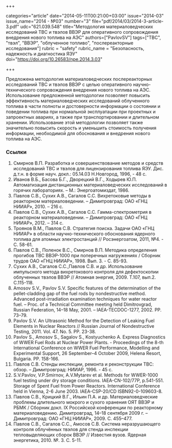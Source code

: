 +++

categories="article"
date="2014-05-11T00:21:00+03:00"
issue="2014-03"
issue_name="2014 - №03"
number="3"
file="pdf/2014/03/2014-3-article-3.pdf"
udc="621.039.548"
title="Методология материаловедческих исследований ТВС и твэлов ВВЭР для оперативного сопровождения внедрения нового топлива на АЭС"
authors=["PavlovSV"]
tags=["ТВС", "твэл", "ВВЭР", "облученное топливо", "послереакторные исследования"]
rubric = "safety"
rubric_name = "Безопасность, надежность и диагностика ЯЭУ"
doi="https://doi.org/10.26583/npe.2014.3.03"

+++

Предложена методология материаловедческих послереакторных исследований ТВС и твэлов ВВЭР с целью оперативного научно-технического сопровождения внедрения нового топлива на АЭС. Использование предложенной методологии позволяет повысить эффективность материаловедческих исследований облученного топлива в части полноты и достоверности информации о состоянии и поведении топлива при нормальной эксплуатации при проектных и запроектных авариях, а также при транспортировании и длительном хранении. Использование этой методологии позволяет также значительно повысить скорость и уменьшить стоимость получения информации, необходимой для обоснования и внедрения нового топлива на АЭС.

### Ссылки

1. Смирнов В.П. Разработка и совершенствование методов и средств исследований ТВС и твэлов для лицензирования топлива ЯЭУ. Дис. д.т.н. в форме науч. докл.: 05.14.03 Н.Новгород, 1996, - 48 с.
2. Иванов В.Б., Басова Б.Г., Дворецкий В.Г., Ходырев Ю.П. Автоматизация дистанционных материаловедческих исследований в горячих лабораториях. – М.: Энергоатомиздат, 1986.
3. Павлов С.В., Сухих А.В., Сагалов С.С. Вихретоковые методы в реакторном материаловедении. – Димитровград: ОАО «ГНЦ НИИАР», 2010. – 216 с.
4. Павлов С.В., Сухих А.В., Сагалов С.С. Гамма-спектрометрия в реакторном материаловедении. – Димитровград: ОАО «ГНЦ НИИАР», 2012. – 314 с.
5. Троянов В.М., Павлов С.В. Стратегия поиска. Задачи ОАО «ГНЦ НИИАР» в области научно-технического обоснования ядерного топлива для атомных электростанций // Росэнергоатом, 2011, №4. - С. 58-61.
6. Павлов С.В., Поленок В.С., Смирнов В.П. Методика определения прогибов ТВС ВВЭР-1000 при поперечных нагружениях / Сборник трудов ОАО «ГНЦ НИИАР», 1998. Вып. 3. - С. 85-93.
7. Сухих А.В., Сагалов С.С.,Павлов С.В. и др. Использование импульсного метода вихретокового контроля для дефектоскопии облученных твэлов ВВЭР // Атомная энергия, 2009. Т.107, вып.2. С.115-118.
8. Amosov S.V., Pavlov S.V. Specific features of the determination of the pellet-cladding gap of the fuel rods by nondestructive method. Advanced post-irradiation examination techniques for water reactor fuel. – Proc. of a Technical Committee meeting held Dimitrovgrad, Russian Federation, 14–18 May, 2001. – IAEA-TECDOC-1277, 2002. РP. 73–79.
9. Pavlov S.V. An Ultrasonic Method for the Detection of Leaking Fuel Elements in Nuclear Reactors // Russian Journal of Nondestructive Testing, 2011. Vol. 47. No. 5. PP. 23-38.
10. Pavlov S., Amosov S., Sagalov S., Kostyuchenko A. Express Diagnostics of WWER Fuel Rods at Nuclear Power Plants. - Proceedings of the 8-th International Conference on WWER Fuel Performance, Modelling and Experimental Support, 26 September–4 October 2009, Helena Resort, Bulgaria. РP. 158-166.
11. Павлов С.В. Стенды инспекции, ремонта и реконструкции ТВС: обзор. – Димитровград: НИИАР, 1996. - 45 с.
12. S.V.Pavlov, V.P.Smirnov, A.V.Mytarev et al. Methods for WWER-1000 fuel testing under dry storage conditions. IAEA-CN-102/77P, p.541-551. Storage of Spent Fuel from Power Reactors. International Conference held in Vienna, 2-6 June 2003. IAEA-CSP-20/CD ISBN92-0-109603-8.
13. Павлов С.В., Крицкий В.Г., Ильин П.А. и др. Материаловедческие проблемы длительного мокрого и сухого хранения ОЯТ ВВЭР и РБМК / Сборник докл. IX Российской конференции по реакторному материаловедению. Димитровград, 14–18 сентября 2009 г. – Димитровград: ОАО «ГНЦ НИИАР», 2009. С. 455–477.
14. Павлов С.В., Сагалов С.С., Амосов С.В. Система неразрушающего контроля облучённых твэлов для стенда инспекции тепловыделяющих сборок ВВЭР // Известия вузов. Ядерная энергетика, 2010. №. 3. С. 5-11.